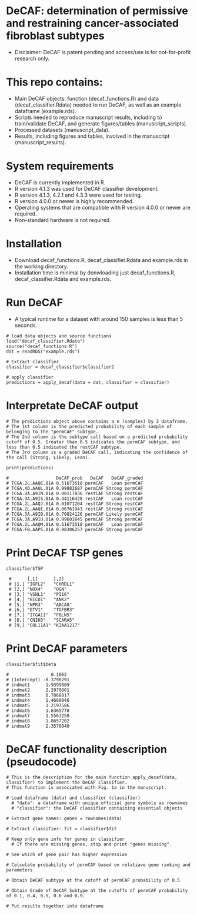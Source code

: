 # DeCAF: determination of permissive and restraining cancer-associated fibroblast subtypes
- Disclaimer: DeCAF is patent pending and access/use is for not-for-profit research only.

# This repo contains:

- Main DeCAF objects: function (decaf_functions.R) and data (decaf_classifier.Rdata) needed to run DeCAF, as well as an example dataframe (example.rds).
- Scripts needed to reproduce manuscript results, including to train/validate DeCAF, and generate figures/tables (manuscript_scripts).
- Processed datasets (manuscript_data).
- Results, including figures and tables, involved in the manuscript (manuscript_results).


# System requirements

- DeCAF is currently implemented in R.
- R version 4.1.3 was used for DeCAF classifier development.
- R version 4.1.3, 4.2.1 and 4.3.3 were used for testing.
- R version 4.0.0 or newer is highly recommended.
- Operating systems that are compatible with R version 4.0.0 or newer are required.
- Non-standard hardware is not required.


# Installation
- Download decaf_functions.R, decaf_classifier.Rdata and example.rds in the working directory.
- Installation time is minimal by donwloading just decaf_functions.R, decaf_classifier.Rdata and example.rds.


# Run DeCAF
- A typical runtime for a dataset with around 150 samples is less than 5 seconds.
```{r}
# load data objects and source functions
load("decaf_classifier.Rdata")
source("decaf_functions.R")
dat = readRDS("example.rds")

# Extract classifier 
classifier = decaf_classifier$classifier2

# apply classifier 
predictions = apply_decaf(data = dat, classifier = classifier)
```

# Interpretate DeCAF output
```{r}
# The predictions object above contains a n (samples) by 3 dataframe.
# The 1st column is the predicted probability of each sample of belonging to the "permCAF" subtype. 
# The 2nd column is the subtype call based on a predicted probability cutoff of 0.5. Greater than 0.5 indicates the permCAF subtype, and less than 0.5 indicated the restCAF subtype. 
# The 3rd column is a graded DeCAF call, indicating the confidence of the call (Strong, Likely, Lean).

print(predictions)

#                  DeCAF_prob   DeCAF   DeCAF_graded
# TCGA.2L.AAQE.01A 0.51673518 permCAF   Lean permCAF
# TCGA.XD.AAUL.01A 0.99882687 permCAF Strong permCAF
# TCGA.3A.A9IN.01A 0.00117836 restCAF Strong restCAF
# TCGA.3A.A9IS.01A 0.44116428 restCAF   Lean restCAF
# TCGA.2L.AAQJ.01A 0.01071204 restCAF Strong restCAF
# TCGA.2L.AAQI.01A 0.06761943 restCAF Strong restCAF
# TCGA.3A.A9IB.01A 0.70824126 permCAF Likely permCAF
# TCGA.3A.A9IU.01A 0.99603845 permCAF Strong permCAF
# TCGA.2L.AAQM.01A 0.51673518 permCAF   Lean permCAF
# TCGA.FB.AAPS.01A 0.98306257 permCAF Strong permCAF
```

# Print DeCAF TSP genes
```{r}
classifier$TSP

 #      [,1]      [,2]      
 # [1,] "IGFL2"   "CHRDL1"  
 # [2,] "NOX4"    "OGN"     
 # [3,] "VSNL1"   "PI16"    
 # [4,] "BICD1"   "ANK2"    
 # [5,] "NPR3"    "ABCA8"   
 # [6,] "ETV1"    "TGFBR3"  
 # [7,] "ITGA11"  "FBLN5"   
 # [8,] "CNIH3"   "SCARA5"  
 # [9,] "COL11A1" "KIAA1217"
```

# Print DeCAF parameters
```{r}
classifier$fit$beta

#                0.1062
# (Intercept) -8.3790291
# indmat1      1.9399809
# indmat2      2.2970861
# indmat3      0.7868817
# indmat4      1.4660046
# indmat5      1.2197586
# indmat6      1.6365770
# indmat7      1.5563258
# indmat8      1.8657202
# indmat9      2.3576040
```


# DeCAF functionality description (pseudocode)
```{r}
# This is the description for the main function apply_decaf(data, classifier) to implement the DeCAF classifier.
# This function is associated with Fig. 1a in the manuscript.

# Load dataframe (data) and classifier (classifier)
  # "data": a dataframe with unique official gene symbols as rownames
  # "classifier": the DeCAF classifier containing essential objects
  
# Extract gene names: genes = rownames(data)
  
# Extract classifier: fit = classifier$fit
  
# Keep only gene info for genes in classifier 
  # If there are missing genes, stop and print "genes missing".
  
# See which of gene pair has higher expression
  
# Calculate probability of permCAF based on relatiave gene ranking and parameters
  
# Obtain DeCAF subtype at the cutoff of permCAF probability of 0.5

# Obtain Grade of DeCAF Subtype at the cutoffs of permCAF probability of 0.1, 0.4, 0.5, 0.6 and 0.9.
  
# Put results together into dataframe
```
